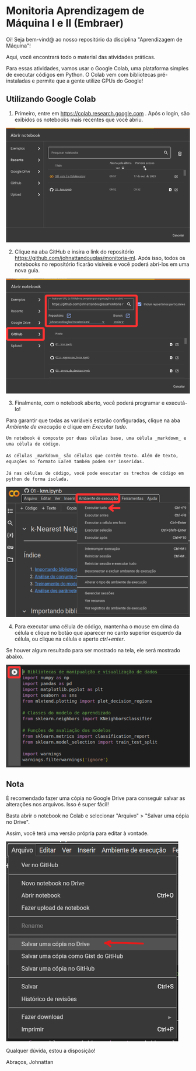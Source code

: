 # Monitoria Aprendizagem de Máquina I e II (Embraer)

Oi! Seja bem-vind@ ao nosso repositório da disciplina "Aprendizagem de Máquina"!

Aqui, você encontrará todo o material das atividades práticas.

Para essas atividades, vamos usar o Google Colab, uma plataforma simples de executar códigos em Python.
O Colab vem com bibliotecas pré-instaladas e permite que a gente utilize GPUs do Google!

## Utilizando Google Colab

1. Primeiro, entre em https://colab.research.google.com . Após o login, são exibidos os notebooks mais recentes que você abriu.

![Colab 1](./imagens/colab1.png)

2. Clique na aba GitHub e insira o link do repositório https://github.com/johnattandouglas/monitoria-ml. Após isso, todos os notebooks no repositório ficarão visíveis e você poderá abrí-los em uma nova guia.

![Colab 2](./imagens/colab2.png)


3. Finalmente, com o notebook aberto, você poderá programar e executá-lo!

Para garantir que todas as variáveis estarão configuradas, clique na aba _Ambiente de execução_ e clique em _Executar tudo_.

    Um notebook é composto por duas células base, uma célula _markdown_ e uma célula de código.

    As células _markdown_ são células que contém texto. Além de texto, equações no formato LaTeX também podem ser inseridas.

    Já nas células de código, você pode executar os trechos de código em python de forma isolada.

![Colab 3](./imagens/colab3.png)
    
4. Para executar uma célula de código, mantenha o mouse em cima da célula e clique no botão que aparecer no canto superior esquerdo da célula, ou clique na célula e aperte _ctrl+enter_.

Se houver algum resultado para ser mostrado na tela, ele será mostrado abaixo.

![Colab 4](./imagens/colab4.png)

## Nota
É recomendado fazer uma cópia no Google Drive para conseguir salvar as alterações nos arquivos. Isso é super fácil!

Basta abrir o notebook no Colab e selecionar "Arquivo" > "Salvar uma cópia no Drive".

Assim, você terá uma versão própria para editar à vontade.

![Colab 5](./imagens/colab5.png)


Qualquer dúvida, estou a disposição!

Abraços,
Johnattan